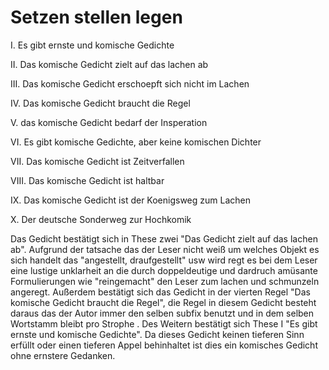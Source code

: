 # Setzen stellen legen

I. Es gibt ernste und komische Gedichte

II. Das komische Gedicht zielt auf das lachen ab

III. Das komische Gedicht erschoepft sich nicht im Lachen

IV. Das komische Gedicht braucht die Regel

V. das komische Gedicht bedarf der Insperation

VI. Es gibt komische Gedichte, aber keine komischen Dichter

VII. Das komische Gedicht ist Zeitverfallen 

VIII. Das komische Gedicht ist haltbar

IX. Das komische Gedicht ist der Koenigsweg zum Lachen

X. Der deutsche Sonderweg zur Hochkomik

Das Gedicht bestätigt sich in These zwei "Das Gedicht zielt auf das lachen ab". Aufgrund der tatsache das der Leser nicht weiß um welches Objekt es sich handelt das "angestellt, draufgestellt" usw wird regt es bei dem Leser eine lustige unklarheit an die durch doppeldeutige und dardruch amüsante Formulierungen wie "reingemacht" den Leser zum lachen und schmunzeln angeregt. Außerdem bestätigt sich das Gedicht in der vierten Regel "Das komische Gedicht braucht die Regel", die Regel in diesem Gedicht besteht daraus das der Autor immer den selben subfix benutzt und in dem selben Wortstamm bleibt pro Strophe . Des Weitern bestätigt sich These I "Es gibt ernste und komische Gedichte". Da dieses Gedicht keinen tieferen Sinn erfüllt oder einen tieferen Appel behinhaltet ist dies ein komisches Gedicht ohne ernstere Gedanken.